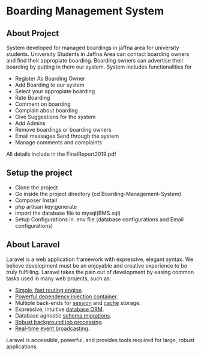 # Boarding Management System

## About Project

<p>System developed for managed boardings in jaffna area for university students. University Students in Jaffna Area can contact boarding owners and find their appropiate boarding. Boarding owners can advertise their boarding by putting in them our system. System includes functionalities for</p>

- Register As Boarding Owner
- Add Boarding to our system
- Select your appropiate boarding
- Rate Boarding
- Comment on boarding
- Complain about boarding
- Give Suggestions for the system
- Add Admins
- Remove boardings or boarding owners
- Email messages Send through the system
- Manage comments and complaints

<p>All details include in the FinalReport2019.pdf</p>

## Setup the project

- Clone the project
- Go inside the project directory (cd Boarding-Management-System)
- Composer Install
- php artisan key:generate
- import the database file to mysql(BMS.sql)
- Setup Configurations in .env file.(database configurations and Email configurations) 

## About Laravel

Laravel is a web application framework with expressive, elegant syntax. We believe development must be an enjoyable and creative experience to be truly fulfilling. Laravel takes the pain out of development by easing common tasks used in many web projects, such as:

- [Simple, fast routing engine](https://laravel.com/docs/routing).
- [Powerful dependency injection container](https://laravel.com/docs/container).
- Multiple back-ends for [session](https://laravel.com/docs/session) and [cache](https://laravel.com/docs/cache) storage.
- Expressive, intuitive [database ORM](https://laravel.com/docs/eloquent).
- Database agnostic [schema migrations](https://laravel.com/docs/migrations).
- [Robust background job processing](https://laravel.com/docs/queues).
- [Real-time event broadcasting](https://laravel.com/docs/broadcasting).

Laravel is accessible, powerful, and provides tools required for large, robust applications.

